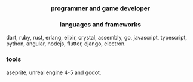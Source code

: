 <h3 align="center">programmer and game developer</h3>

<h3 align="center">languages and frameworks</h3>

dart, ruby, rust, erlang, elixir, crystal, assembly, go, javascript, typescript, python, angular, nodejs, flutter, django, electron.

<h3 align="left">tools</h3>
  
aseprite, unreal engine 4-5 and godot.</h3>
